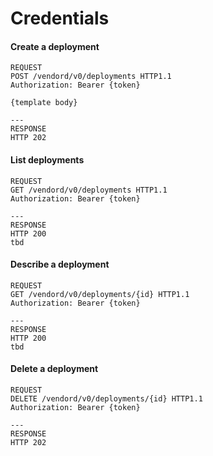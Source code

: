# Credentials

#### Create a deployment

```http
REQUEST
POST /vendord/v0/deployments HTTP1.1
Authorization: Bearer {token}

{template body}

---
RESPONSE
HTTP 202
```

#### List deployments

```http
REQUEST
GET /vendord/v0/deployments HTTP1.1
Authorization: Bearer {token}

---
RESPONSE
HTTP 200
tbd
```

#### Describe a deployment

```http
REQUEST
GET /vendord/v0/deployments/{id} HTTP1.1
Authorization: Bearer {token}

---
RESPONSE
HTTP 200
tbd
```

#### Delete a deployment

```text
REQUEST
DELETE /vendord/v0/deployments/{id} HTTP1.1
Authorization: Bearer {token}

---
RESPONSE
HTTP 202
```
